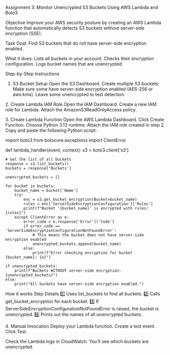Assignment 3: Monitor Unencrypted S3 Buckets Using AWS Lambda and Boto3

Objective
Improve your AWS security posture by creating an AWS Lambda function that automatically detects S3 buckets without server-side encryption (SSE).

Task Goal: 
Find S3 buckets that do not have server-side encryption enabled.

What it does:
Lists all buckets in your account.
Checks their encryption configuration.
Logs bucket names that are unencrypted.

Step-by-Step Instructions
1. S3 Bucket Setup
Open the S3 Dashboard.
Create multiple S3 buckets:
Make sure some have server-side encryption enabled (AES-256 or aws:kms).
Leave some unencrypted to test detection.

2️. Create Lambda IAM Role
Open the IAM Dashboard.
Create a new IAM role for Lambda.
Attach the AmazonS3ReadOnlyAccess policy.

3️. Create Lambda Function
Open the AWS Lambda Dashboard.
Click Create Function.
Choose Python 3.13 runtime.
Attach the IAM role created in step 2.
Copy and paste the following Python script:

import boto3
from botocore.exceptions import ClientError

def lambda_handler(event, context):
    s3 = boto3.client('s3')

    # Get the list of all buckets
    response = s3.list_buckets()
    buckets = response['Buckets']

    unencrypted_buckets = []

    for bucket in buckets:
        bucket_name = bucket['Name']
        try:
            enc = s3.get_bucket_encryption(Bucket=bucket_name)
            rules = enc['ServerSideEncryptionConfiguration']['Rules']
            print(f"Bucket '{bucket_name}' is encrypted with rules: {rules}")
        except ClientError as e:
            error_code = e.response['Error']['Code']
            if error_code == 'ServerSideEncryptionConfigurationNotFoundError':
                # This means the bucket does not have server-side encryption enabled
                unencrypted_buckets.append(bucket_name)
            else:
                print(f"Error checking encryption for bucket {bucket_name}: {e}")

    if unencrypted_buckets:
        print(f"Buckets WITHOUT server-side encryption: {unencrypted_buckets}")
    else:
        print("All buckets have server-side encryption enabled.")

How it works
Step	Details
1️⃣	Uses list_buckets to find all buckets.
2️⃣	Calls get_bucket_encryption for each bucket.
3️⃣	If ServerSideEncryptionConfigurationNotFoundError is raised, the bucket is unencrypted.
4️⃣	Prints out the names of all unencrypted buckets.

4️. Manual Invocation
Deploy your Lambda function.
Create a test event.
Click Test.

Check the Lambda logs in CloudWatch.
You’ll see which buckets are unencrypted.
